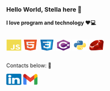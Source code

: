 ### Hello World, Stella here 👋
<strong>

<p align="left"> 
  I love program and technology ❤💻</strong><br>
</p>

<div style="display: inline_block"><br>
  <img align="center" alt="Js" height="30" width="40" src="https://raw.githubusercontent.com/devicons/devicon/master/icons/javascript/javascript-plain.svg">
  <img align="center" alt="HTML" height="30" width="40" src="https://raw.githubusercontent.com/devicons/devicon/master/icons/html5/html5-original.svg">
  <img align="center" alt="CSS" height="30" width="40" src="https://raw.githubusercontent.com/devicons/devicon/master/icons/css3/css3-original.svg">
  <img align="center" alt="Csharp" height="30" width="40" src="https://raw.githubusercontent.com/devicons/devicon/master/icons/csharp/csharp-original.svg">
  <img align="center" alt="Python" height="30" width="40" src="https://raw.githubusercontent.com/devicons/devicon/master/icons/python/python-original.svg">
   <img align="center" alt="ruby" height="30" width="40" src="https://raw.githubusercontent.com/devicons/devicon/master/icons/ruby/ruby-original.svg">
</div>  <br>
 
<p align="left">
  Contacts below: 📧
</p>
<p align="left">
  <a href="https://www.linkedin.com/in/stella-rufino-55888a216/" alt="Linkedin">
  <img height="30" width="40" src="linkedin.png"/></a>
  <a href="mailto:stellarufino@gmail.com" alt="E-mail">
  <img height="30" width="40" src="gmail.png"/></a>
</p>  
</strong>